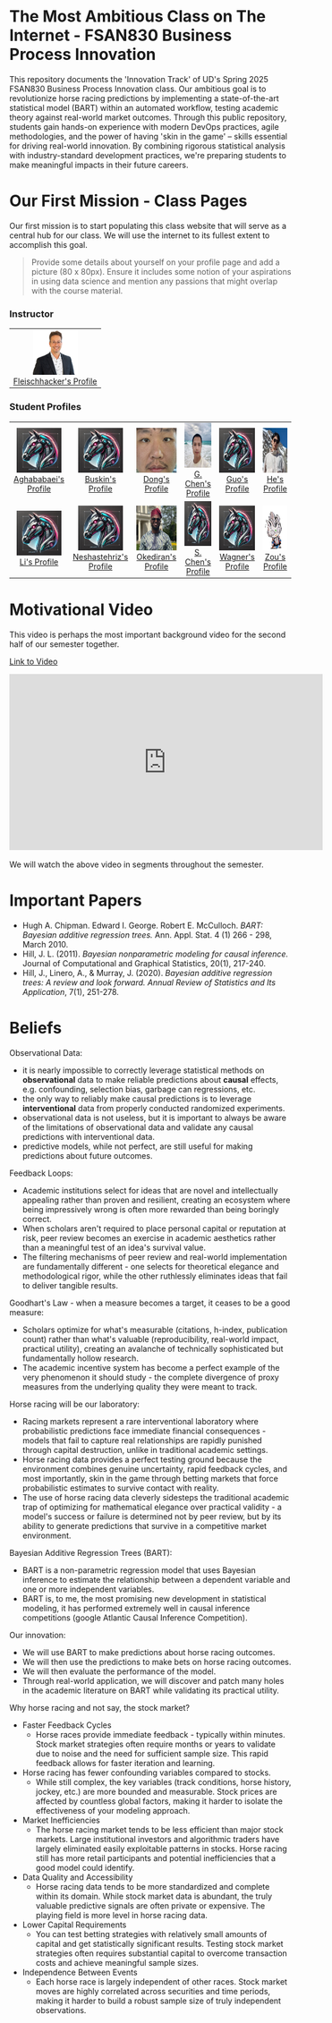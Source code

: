 # The Most Ambitious Class on The Internet - FSAN830 Business Process Innovation

This repository documents the 'Innovation Track' of UD's Spring 2025 FSAN830 Business Process Innovation class. Our ambitious goal is to revolutionize horse racing predictions by implementing a state-of-the-art statistical model (BART) within an automated workflow, testing academic theory against real-world market outcomes. Through this public repository, students gain hands-on experience with modern DevOps practices, agile methodologies, and the power of having 'skin in the game' – skills essential for driving real-world innovation. By combining rigorous statistical analysis with industry-standard development practices, we're preparing students to make meaningful impacts in their future careers.

# Our First Mission - Class Pages

Our first mission is to start populating this class website that will serve as a central hub for our class. We will use the internet to its fullest extent to accomplish this goal.

> Provide some details about yourself on your profile page and add a picture (80 x 80px). Ensure it includes some notion of your aspirations in using data science and mention any passions that might overlap with the course material.

<h3>Instructor</h3>
<table>
    <tr>
        <td style="text-align: center;">
            <img src="images/fleischhacker_300x300.png" width="80" height="80"><br>
            <a href="markdownProfilePages/Fleischhacker">Fleischhacker's Profile</a>
        </td>
    </tr>
</table>

<h3>Student Profiles</h3>
<table>
    <tr>
        <td style="text-align: center;">
            <img src="images/race_horse_avatar_300x300.png" width="80" height="80"><br>
            <a href="markdownProfilePages/Aghababaei">Aghababaei's Profile</a>
        </td>
        <td style="text-align: center;">
            <img src="images/race_horse_avatar_300x300.png" width="80" height="80"><br>
            <a href="markdownProfilePages/Buskin">Buskin's Profile</a>
        </td>
        <td style="text-align: center;">
            <img src="images/ZhiyuanDong.jpeg" width="80" height="80"><br>
            <a href="markdownProfilePages/Dong">Dong's Profile</a>
        </td>
        <td style="text-align: center;">
            <img src="images/GChen11111.jpg" width="80" height="80"><br>
            <a href="markdownProfilePages/GChen">G. Chen's Profile</a>
        </td>
        <td style="text-align: center;">
            <img src="images/race_horse_avatar_300x300.png" width="80" height="80"><br>
            <a href="markdownProfilePages/Guo">Guo's Profile</a>
        </td>
        <td style="text-align: center;">
            <img src="images/chenchuan.jpg" width="80" height="80"><br>
            <a href="markdownProfilePages/He">He's Profile</a>
        </td>
    </tr>
    <tr>
        <td style="text-align: center;">
            <img src="images/race_horse_avatar_300x300.png" width="80" height="80"><br>
            <a href="markdownProfilePages/Li">Li's Profile</a>
        </td>
        <td style="text-align: center;">
            <img src="images/race_horse_avatar_300x300.png" width="80" height="80"><br>
            <a href="markdownProfilePages/Neshastehriz">Neshastehriz's Profile</a>
        </td>
        <td style="text-align: center;">
            <img src="images/Tunmbi.jpg" width="80" height="80"><br>
            <a href="markdownProfilePages/Okediran">Okediran's Profile</a>
        </td>
        <td style="text-align: center;">
            <img src="images/race_horse_avatar_300x300.png" width="80" height="80"><br>
            <a href="markdownProfilePages/SChen">S. Chen's Profile</a>
        </td>
        <td style="text-align: center;">
            <img src="images/race_horse_avatar_300x300.png" width="80" height="80"><br>
            <a href="markdownProfilePages/Wagner">Wagner's Profile</a>
        </td>
        <td style="text-align: center;">
            <img src="images/WentaoBrandyZou.jpg" width="80" height="80"><br>
            <a href="markdownProfilePages/Zou">Zou's Profile</a>
        </td>
    </tr>
</table>


# Motivational Video

This video is perhaps the most important background video for the second half of our semester together.

[Link to Video](https://youtu.be/jsBpNCxxlNE?si=4LHByThKyIkbBJx1&t=5500)

<iframe width="560" height="315" src="https://www.youtube.com/embed/jsBpNCxxlNE?si=QiqzbgQRvpnYT1B1" title="YouTube video player" frameborder="0" allow="accelerometer; autoplay; clipboard-write; encrypted-media; gyroscope; picture-in-picture; web-share" referrerpolicy="strict-origin-when-cross-origin" allowfullscreen></iframe>

We will watch the above video in segments throughout the semester.

# Important Papers

* Hugh A. Chipman. Edward I. George. Robert E. McCulloch. *BART: Bayesian additive regression trees.* Ann. Appl. Stat. 4 (1) 266 - 298, March 2010.
* Hill, J. L. (2011). *Bayesian nonparametric modeling for causal inference.* Journal of Computational and Graphical Statistics, 20(1), 217-240.
* Hill, J., Linero, A., & Murray, J. (2020). *Bayesian additive regression trees: A review and look forward. Annual Review of Statistics and Its Application*, 7(1), 251-278.


# Beliefs

Observational Data:
* it is nearly impossible to correctly leverage statistical methods on **observational** data to make reliable predictions about **causal** effects, e.g. confounding, selection bias, garbage can regressions, etc.
* the only way to reliably make causal predictions is to leverage **interventional** data from properly conducted randomized experiments.
* observational data is not useless, but it is important to always be aware of the limitations of observational data and validate any causal predictions with interventional data.
* predictive models, while not perfect, are still useful for making predictions about future outcomes.

Feedback Loops:
* Academic institutions select for ideas that are novel and intellectually appealing rather than proven and resilient, creating an ecosystem where being impressively wrong is often more rewarded than being boringly correct.
* When scholars aren't required to place personal capital or reputation at risk, peer review becomes an exercise in academic aesthetics rather than a meaningful test of an idea's survival value.
* The filtering mechanisms of peer review and real-world implementation are fundamentally different - one selects for theoretical elegance and methodological rigor, while the other ruthlessly eliminates ideas that fail to deliver tangible results.

Goodhart's Law - when a measure becomes a target, it ceases to be a good measure:
* Scholars optimize for what's measurable (citations, h-index, publication count) rather than what's valuable (reproducibility, real-world impact, practical utility), creating an avalanche of technically sophisticated but fundamentally hollow research.
* The academic incentive system has become a perfect example of the very phenomenon it should study - the complete divergence of proxy measures from the underlying quality they were meant to track.

Horse racing will be our laboratory:
* Racing markets represent a rare interventional laboratory where probabilistic predictions face immediate financial consequences - models that fail to capture real relationships are rapidly punished through capital destruction, unlike in traditional academic settings.
* Horse racing data provides a perfect testing ground because the environment combines genuine uncertainty, rapid feedback cycles, and most importantly, skin in the game through betting markets that force probabilistic estimates to survive contact with reality.
* The use of horse racing data cleverly sidesteps the traditional academic trap of optimizing for mathematical elegance over practical validity - a model's success or failure is determined not by peer review, but by its ability to generate predictions that survive in a competitive market environment.

Bayesian Additive Regression Trees (BART):
* BART is a non-parametric regression model that uses Bayesian inference to estimate the relationship between a dependent variable and one or more independent variables.
* BART is, to me, the most promising new development in statistical modeling, it has performed extremely well in causal inference competitions (google Atlantic Causal Inference Competition).

Our innovation:
* We will use BART to make predictions about horse racing outcomes.
* We will then use the predictions to make bets on horse racing outcomes.
* We will then evaluate the performance of the model.
* Through real-world application, we will discover and patch many holes in the academic literature on BART while validating its practical utility.

Why horse racing and not say, the stock market?

* Faster Feedback Cycles
  * Horse races provide immediate feedback - typically within minutes. Stock market strategies often require months or years to validate due to noise and the need for sufficient sample size. This rapid feedback allows for faster iteration and learning.
* Horse racing has fewer confounding variables compared to stocks. 
  * While still complex, the key variables (track conditions, horse history, jockey, etc.) are more bounded and measurable. Stock prices are affected by countless global factors, making it harder to isolate the effectiveness of your modeling approach.
* Market Inefficiencies
  * The horse racing market tends to be less efficient than major stock markets. Large institutional investors and algorithmic traders have largely eliminated easily exploitable patterns in stocks. Horse racing still has more retail participants and potential inefficiencies that a good model could identify.
* Data Quality and Accessibility
  * Horse racing data tends to be more standardized and complete within its domain. While stock market data is abundant, the truly valuable predictive signals are often private or expensive. The playing field is more level in horse racing data.
* Lower Capital Requirements
  * You can test betting strategies with relatively small amounts of capital and get statistically significant results. Testing stock market strategies often requires substantial capital to overcome transaction costs and achieve meaningful sample sizes.
* Independence Between Events
  * Each horse race is largely independent of other races. Stock market moves are highly correlated across securities and time periods, making it harder to build a robust sample size of truly independent observations.




















